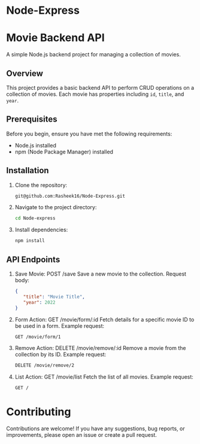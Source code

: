 # Node-Express
# Movie Backend API

A simple Node.js backend project for managing a collection of movies.

## Overview

This project provides a basic backend API to perform CRUD operations on a collection of movies. Each movie has properties including `id`, `title`, and `year`.

## Prerequisites

Before you begin, ensure you have met the following requirements:

- Node.js installed
- npm (Node Package Manager) installed

## Installation

1. Clone the repository:

   ```bash
   git@github.com:Rasheek16/Node-Express.git


2. Navigate to the project directory:
   
   ```bash
   cd Node-express


4. Install dependencies:

   ```bash
   npm install


## API Endpoints

1. Save Movie: POST /save
   Save a new movie to the collection.
   Request body:
   ```json
   {
      "title": "Movie Title",
      "year": 2022
   }
   ```

2. Form Action: GET /movie/form/:id
   Fetch details for a specific movie ID to be used in a form.
   Example request:
   ```bash
   GET /movie/form/1
   ```

3. Remove Action: DELETE /movie/remove/:id
   Remove a movie from the collection by its ID.
   Example request:
   ```bash
   DELETE /movie/remove/2

4. List Action: GET /movie/list
   Fetch the list of all movies.
   Example request:
   ```bash
   GET /

# Contributing
Contributions are welcome! If you have any suggestions, bug reports, or improvements, please open an issue or create a pull request.

